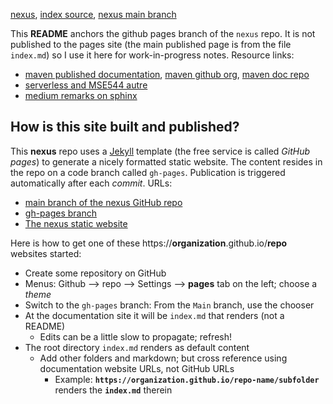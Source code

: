 [nexus](https://robfatland.github.io/nexus), [index source](https://github.com/robfatland/nexus/blob/gh-pages/index.md), 
[nexus main branch](https://github.com/robfatland/nexus/tree/main)


This **README** anchors the github pages branch of the `nexus` repo. It is not published to the pages
site (the main published page is from the file `index.md`) so I use it here for work-in-progress notes. Resource links:

* [maven published documentation](https://cloudmaven.github.io/documentation),
[maven github org](https://github.com/cloudmaven), [maven doc repo](https://github.com/cloudmaven/documentation)
* [serverless and MSE544 autre](https://github.com/cloudbank-project/az-serverless-tutorial/tree/main)
* [medium remarks on sphinx](https://kanishkvarshney.medium.com/python-documentation-generating-html-using-sphinx-a0d909f5e963)


## How is this site built and published? 


This **nexus** repo uses a [Jekyll](https://jekyllrb.com/) template (the free service is called *GitHub pages*) 
to generate a nicely formatted static website.  The content resides in the repo on a code branch called `gh-pages`. 
Publication is triggered automatically after each *commit*. URLs:


- [main branch of the nexus GitHub repo](https://github.com/robfatland/nexus/tree/main)
- [gh-pages branch](https://github.com/robfatland/nexus/tree/gh-pages)
- [The nexus static website](https://robfatland.github.io/nexus/)


Here is how to get one of these https://**organization**.github.io/**repo** websites started:


- Create some repository on GitHub
- Menus: Github --> repo --> Settings --> **pages** tab on the left; choose a *theme*
- Switch to the `gh-pages` branch: From the `Main` branch, use the chooser
- At the documentation site it will be `index.md` that renders (not a README)
    - Edits can be a little slow to propagate; refresh!
- The root directory `index.md` renders as default content
    - Add other folders and markdown; but cross reference using documentation website URLs, not GitHub URLs
        - Example: **`https://organization.github.io/repo-name/subfolder`** renders the **`index.md`** therein





